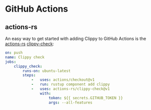 # GitHub Actions

## actions-rs

An easy way to get started with adding Clippy to GitHub Actions is
the [actions-rs](https://github.com/actions-rs) [clippy-check](https://github.com/actions-rs/clippy-check):

```yml
on: push
name: Clippy check
jobs:
    clippy_check:
        runs-on: ubuntu-latest
        steps:
            -   uses: actions/checkout@v1
            -   run: rustup component add clippy
            -   uses: actions-rs/clippy-check@v1
                with:
                    token: ${{ secrets.GITHUB_TOKEN }}
                    args: --all-features

```

